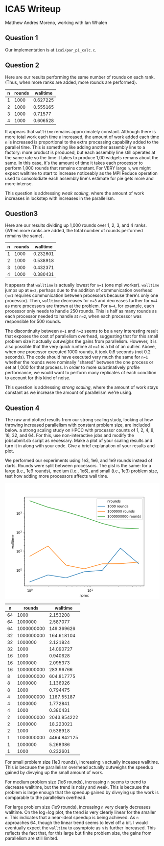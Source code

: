 # ICA5 Writeup

Matthew Andres Moreno, working with Ian Whalen

## Question 1

Our implementation is at `ica5/par_pi_calc.c`.

## Question 2

Here are our results performing the same number of rounds on each rank.
(Thus, when more ranks are added, more rounds are performed).

| n  | rounds     | walltime    |
|----|------------|-------------|
| 1  | 1000       | 0.627225    |
| 2  | 1000       | 0.555165    |
| 3  | 1000       | 0.71577     |
| 4  | 1000       | 0.606528    |

It appears that `walltime` remains approximately constant.
Although there is more total work each time `n` increased, the amount of work added each time `n` is increased is proportional to the extra processing capability added to the parallel time.
This is something like adding another assembly line to a factory: more product is produced, but each assembly line still operates at the same rate so the time it takes to produce 1,00 widgets remans about the same.
In this case, it's the amount of time it takes each processor to perform 1,000 rounds that remains constant.
For VERY large `n`, we might expect walltime to start to increase noticeably as the MPI Reduce operation used to consolodiate each assembly line's estimate for pie gets more and more intense.

This question is addressing *weak scaling*, where the amount of work increases in lockstep with increases in the parallelism.

## Question3

Here are our results dividing up 1,000 rounds over 1, 2, 3, and 4 ranks.
(When more ranks are added, the total number of rounds performed remains the same).

| n  | rounds     | walltime    |
|----|------------|-------------|
| 1  | 1000       | 0.232601    |
| 2  | 1000       | 0.538918    |
| 3  | 1000       | 0.432371    |
| 4  | 1000       | 0.380431    |

It appears that `walltime` is actually lowest for `n=1` (one mpi worker).
`walltime` jumps up at `n=2`, perhaps due to the addition of communication overhead (`n=1` requires communication between processors because there's only one processor).
Then, `walltime` decreases for `n=3` and decreases further for `n=4` as more processors are thrown at the problem.
For `n=4`, for example, each processor only needs to handle 250 rounds.
This is half as many rounds as each processor needed to handle at `n=2`, when each processor was responsible for 500 rounds.

The discontinuity between `n=1` and `n=2` seems to be a very interesting result that exposes the cost of parallelism overhead, suggesting that for this small problem size it actually *outweighs* the gains from parallelism.
However, it is also possible that the very quick runtime at `n=1` is a bit of an outlier.
Above, when one processor executed 1000 rounds, it took 0.6 seconds (not 0.2 seconds).
The code should have executed very much the same for `n=1` whether the rounds were nominally "shared" between the one process or set at 1,000 for that process.
In order to more substinatively profile performance, we would want to perform many replicates of each condition to account for this kind of noise.

This question is addressing *strong scaling*, where the amount of work stays constant as we increase the amount of parallelism we're using.

## Question 4

The raw and plotted results from our strong scaling study, looking at how throwing increased parallelism with constant problem size, are included below. a strong scaling study on HPCC with processor counts of 1, 2, 4, 8, 16, 32, and 64. For this, use non-interactive jobs and modify the jobsubmit.sb script as necessary. Make a plot of your scaling results and turn it in along with your code. Give a brief explanation of your results and plot.

We performed our experiments using 1e3, 1e6, and 1e9 rounds instead of darts.
Rounds were split between processors.
The gist is the same: for a large (i.e., 1e9 rounds), medium (i.e., 1e6), and small (i.e., 1e3) problem size, test how adding more processors affects wall time.

![plot](results.png)

| n  | rounds     | walltime    |
|----|------------|-------------|
| 64 | 1000       | 2.153208    |
| 64 | 1000000    | 2.587077    |
| 64 | 1000000000 | 149.369626  |
| 32 | 1000000000 | 164.618104  |
| 32 | 1000000    | 2.121824    |
| 32 | 1000       | 14.090727   |
| 16 | 1000       | 0.940628    |
| 16 | 1000000    | 2.095373    |
| 16 | 1000000000 | 283.96766   |
| 8  | 1000000000 | 604.817775  |
| 8  | 1000000    | 1.136926    |
| 8  | 1000       | 0.794475    |
| 4  | 1000000000 | 1167.55187  |
| 4  | 1000000    | 1.772841    |
| 4  | 1000       | 0.380431    |
| 2  | 1000000000 | 2043.854222 |
| 2  | 1000000    | 18.223021   |
| 2  | 1000       | 0.538918    |
| 1  | 1000000000 | 4464.842125 |
| 1  | 1000000    | 5.268386    |
| 1  | 1000       | 0.232601    |

For small problem size (1e3 rounds), increasing `n` actually inceases walltime.
This is because the parallelism overhead actually outweighs the speedup gained by divvying up the small amount of work.

For medium problem size (1e6 rounds), increasing `n` seems to trend to decrease walltime, but the trend is noisy and week.
This is because the problem is large enough that the speedup gained by divvying up the work is comparable to the parallelism overhead.

For large problem size (1e9 rounds), increasing `n` very clearly decreases walltime.
On the log=log plot, the trend is very clearly linear for the smaller `n`.
This indicates that a near-ideal speedup is being achieved.
As `n` approaches 64, though the linear trend seems to level off a bit.
I would eventually expect the `walltime` to asymptote as `n` is further increased.
This reflects the fact that, for this large but finite problem size, the gains from parallelism are still limited.

